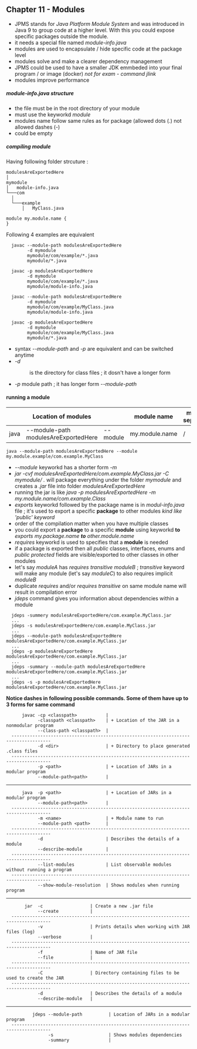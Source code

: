 ## Chapter 11 - Modules
  - JPMS stands for _Java Platform Module System_ and was introduced in Java 9  to group code at a higher level. With this you could expose specific packages outside the module.
  - it needs a special file named _module-info.java_
  - modules are used to encapsulate / hide specific code at the package level
  - modules solve and make a clearer dependency management
  - JPMS could be used to have a smaller JDK emmbeded into your final program / or image (docker) _not for exam - command jlink_
  - modules improve performance
##### module-info.java structure 
  - the file must be in the root directory of your module
  - must use the keyworkd _module_
  - modules name follow same rules as for package (allowed dots (.) not allowed dashes (-)
  - could be empty

##### compiling module
  Having following folder strcuture :
  ```
modulesAreExportedHere
│   
mymodule  
│   module-info.java
└───com
    │
    └───example
        │   MyClass.java 
```
```
module my.module.name {
}
```
  Following 4 examples are equivalent 
``` 
  javac --module-path modulesAreExportedHere 
        -d mymodule
        mymodule/com/example/*.java
        mymodule/*.java
```
``` 
  javac -p modulesAreExportedHere 
        -d mymodule
        mymodule/com/example/*.java
        mymodule/module-info.java
```
``` 
  javac --module-path modulesAreExportedHere 
        -d mymodule
        mymodule/com/example/MyClass.java
        mymodule/module-info.java
```
``` 
  javac -p modulesAreExportedHere 
        -d mymodule
        mymodule/com/example/MyClass.java
        mymodule/*.java
```
  - syntax _--module-path_ and _-p_ are equivalent and can be switched anytime 
  - _-d_ <dir> is the directory for class files ; it dosn't have a longer form
  - _-p_ <path> module path ; it has longer form _--module-path_
#### running a module
  |   | Location of modules | | module name | module separator | package name | class name
  | - | --------------------|-|-------------| ---------------- | -------------| -----------
  | java| --module-path modulesAreExportedHere | --module| my.module.name | / | com.example.|MyClass
  ```
  java --module-path modulesAreExportedHere --module my.module.example/com.example.MyClass
  ```
   - _--module_ keyworkd has a shorter form _-m_
   - _jar -cvf modulesAreExportedHere/com.example.MyClass.jar -C mymodule/ ._ will package everything under the folder _mymodule_ and creates a _.jar_ file into folder _modulesAreExportedHere_ 
  - running the jar is like _java -p modulesAreExportedHere -m my.module.name/com.example.Class_
  - _exports_ keyworkd followed by the package name is in _modul-info.java_ file ; it's used to export a specific **package** to other modules _kind like 'public' keyword_
  - order of the compilation matter when you have multiple classes
  - you could export a **package** to a specific **module** using keyworkd **to** _exports my.package.name **to** other.module.name_
  - _requires_ keyworkd is used to specifies that a **module** is needed
  - if a package is exported then all _public_ classes, interfaces, enums and _public_ _protected_ fields are visible/exported to other classes in other modules
  - let's say _moduleA_ has _requires transitive moduleB_ ; _transitive_ keyword will make any module (let's say _moduleC_) to also requires implicit _moduleB_
  - duplicate _requires_ and/or _requires transitive_ on same module name will result in compilation error
  - _jdeps_ command gives you information about dependencies within a module
```
  jdeps -summery modulesAreExportedHere/com.example.MyClass.jar
  ...
  jdeps -s modulesAreExportedHere/com.example.MyClass.jar
  ...
  jdeps --module-path modulesAreExportedHere modulesAreExportedHere/com.example.MyClass.jar
  ...
  jdeps -p modulesAreExportedHere modulesAreExportedHere/com.example.MyClass.jar
  ...
  jdeps -summary --module-path modulesAreExportedHere modulesAreExportedHere/com.example.MyClass.jar
  ...
  jdeps -s -p modulesAreExportedHere modulesAreExportedHere/com.example.MyClass.jar
```
  **Notice dashes in following possible commands. Some of them have up to 3 forms for same command**
```
      javac -cp <classpath>           |
            -classpath <classpath>    | + Location of the JAR in a nonmodular program
            --class-path <classpath>  | 
  -------------------------------------------------------------------------------------
            -d <dir>                  | + Directory to place generated .class files
  -------------------------------------------------------------------------------------
            -p <path>                 | + Location of JARs in a modular program
            --module-path<path>       | 
```
  ---
```
      java  -p <path>                 | + Location of JARs in a modular program
            --module-path<path>       | 
  -------------------------------------------------------------------------------------
            -m <name>                 | + Module name to run
            --module-path <path>      | 
  -------------------------------------------------------------------------------------
            -d                        | Describes the details of a module
            --describe-module         |
  -------------------------------------------------------------------------------------
            --list-modules            | List observable modules without running a program
  -------------------------------------------------------------------------------------
            --show-module-resolution  | Shows modules when running program
```
  ---
```
       jar  -c                  | Create a new .jar file
            --create            |
  -------------------------------------------------------------------------------------
            -v                  | Prints details when working with JAR files (log)
            --verbose           |
  -------------------------------------------------------------------------------------
            -f                  | Name of JAR file
            --file              |
  -------------------------------------------------------------------------------------
            -C                  | Directory containing files to be used to create the JAR
  -------------------------------------------------------------------------------------
            -d                  | Describes the details of a module
            --describe-module   |
```
  ---
```
          jdeps --module-path          | Location of JARs in a modular program
  -------------------------------------------------------------------------------------
                -s                     | Shows modules dependencies 
                -summary               |
```
